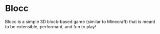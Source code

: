 # Blocc

Blocc is a simple 3D block-based game (similar to Minecraft) that is meant to be extensible, performant, and fun to play!

